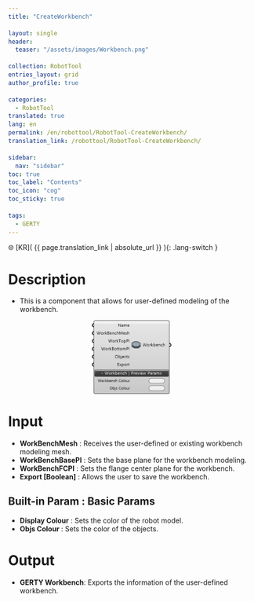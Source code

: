```yaml
---
title: "CreateWorkbench"

layout: single
header:
  teaser: "/assets/images/Workbench.png"

collection: RobotTool
entries_layout: grid
author_profile: true

categories:
  - RobotTool
translated: true
lang: en
permalink: /en/robottool/RobotTool-CreateWorkbench/
translation_link: /robottool/RobotTool-CreateWorkbench/

sidebar:
  nav: "sidebar"
toc: true
toc_label: "Contents"
toc_icon: "cog"
toc_sticky: true

tags: 
  - GERTY
---
```


🌐 [KR]( {{ page.translation_link | absolute_url }} ){: .lang-switch }

# Description

* This is a component that allows for user-defined modeling of the workbench.

<p align="center">  <img src="/assets/images/Workbench.png" align="center" width="32%"></p>

# Input

* **WorkBenchMesh** : Receives the user-defined or existing workbench modeling mesh.
* **WorkBenchBasePl** : Sets the base plane for the workbench modeling.
* **WorkBenchFCPl** : Sets the flange center plane for the workbench.
* **Export [Boolean]** : Allows the user to save the workbench.

## Built-in Param : Basic Params

* **Display Colour** : Sets the color of the robot model.
* **Objs Colour** : Sets the color of the objects.

# Output

* **GERTY Workbench**: Exports the information of the user-defined workbench.
